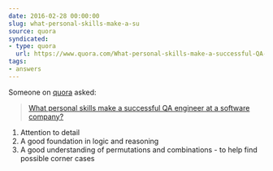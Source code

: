 ```yaml
---
date: 2016-02-28 00:00:00
slug: what-personal-skills-make-a-su
source: quora
syndicated:
- type: quora
  url: https://www.quora.com/What-personal-skills-make-a-successful-QA-engineer-at-a-software-company/answer/Roy-Tang
tags:
- answers
---
```


Someone on [quora](https://quora.com) asked:

> [What personal skills make a successful QA engineer at a software company?](https://www.quora.com/What-personal-skills-make-a-successful-QA-engineer-at-a-software-company/answer/Roy-Tang)


<span class="ui_qtext_rendered_qtext"><ol><li>Attention to detail</li><li>A good foundation in logic and reasoning</li><li>A good understanding of permutations and combinations - to help find possible corner cases</li></ol></span>